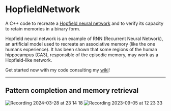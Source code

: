 # HopfieldNetwork
A C++ code to recreate a [Hopfield neural network](https://en.wikipedia.org/wiki/Hopfield_network) and to verify its capacity to 
retain memories in a binary form. 

Hopfield neural network is an example of RNN (Recurrent Neural Network), an artificial model used to recreate an associative memory (like the one humans experience). It has been shown that
some regions of the human hippocampus (CA3), responsible of the episodic memory, may work as a Hopfield-like network.

Get started now with my code consulting my [wiki](https://github.com/lorenzorizzi17/HopfieldNetwork/wiki)!

***
## Pattern completion and memory retrieval

![Recording 2024-03-28 at 23 14 18](https://github.com/lorenzorizzi17/HopfieldNetwork/assets/102590961/7581765a-bb86-4e8d-a374-f2eb9a748121)
![Recording 2023-09-05 at 12 23 33](https://github.com/lorenzorizzi17/HopfieldNetwork/assets/102590961/6cb0110d-7f9b-4a68-a7bb-2638c1127df3)
